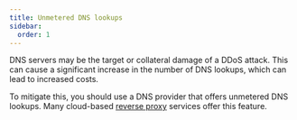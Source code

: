 ```yaml
---
title: Unmetered DNS lookups
sidebar:
  order: 1
---
```


DNS servers may be the target or collateral damage of a DDoS attack.
This can cause a significant increase in the number of DNS lookups,
which can lead to increased costs.

To mitigate this, you should use a DNS provider that offers unmetered DNS lookups.
Many cloud-based [reverse proxy](./reverse-proxies.md) services offer this feature.
